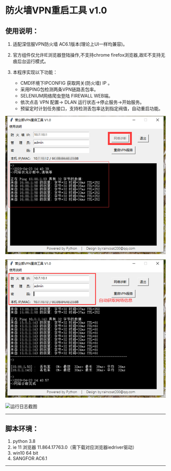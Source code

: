 <h1>防火墙VPN重启工具 v1.0</h1>

## 使用说明：
1.  适配深信服VPN防火墙 AC6.1版本(理论上UI一样均兼容)。
2.  官方组件仅允许IE浏览器登陆操作,不支持chrome firefox浏览器,故IE不支持无痕后台运行模式。
3.  本程序实现以下功能：

    * CMD环境下IPCONFIG 获取网关(防火墙) IP 。
    * 采用PING包检测两条VPN链路丢包率。
    * SELENIUM网络爬虫登陆 FIREWALL  WEB端。
    * 依次点击 VPN 配置-> DLAN 运行状态->停止服务->开始服务。
    * 预留定时计划任务接口，支持检测丢包率达到指定阀值，自动重启功能。

![运行日志截图](https://github.com/raincoat200/VPN-Service-Restart/blob/master/demo/1.png)     

![运行日志截图](https://github.com/raincoat200/VPN-Service-Restart/blob/master/demo/2.png)     

![运行日志截图](https://github.com/raincoat200/VPN-Service-Restart/blob/master/demo/3.png)     

---

## 脚本环境：
1.  python 3.8
2.  ie 11 浏览器 11.864.17763.0（需下载对应浏览器iedriver驱动）
3.  win10 64 bit
4.  SANGFOR AC6.1

---